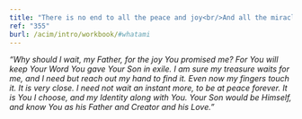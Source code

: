 ```yaml
---
title: "There is no end to all the peace and joy<br/>And all the miracles that I will give<br/>When I accept God’s Word. Why not today?"
ref: "355"
burl: /acim/intro/workbook/#whatami
---
```


*“Why should I wait, my Father, for the joy You promised me? For You
will keep Your Word You gave Your Son in exile. I am sure my treasure
waits for me, and I need but reach out my hand to find it. Even now my
fingers touch it. It is very close. I need not wait an instant more, to
be at peace forever. It is You I choose, and my Identity along with You.
Your Son would be Himself, and know You as his Father and Creator and
his Love.”*

